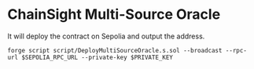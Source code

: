 # ChainSight Multi-Source Oracle


It will deploy the contract on Sepolia and output the address.
```
forge script script/DeployMultiSourceOracle.s.sol --broadcast --rpc-url $SEPOLIA_RPC_URL --private-key $PRIVATE_KEY
```